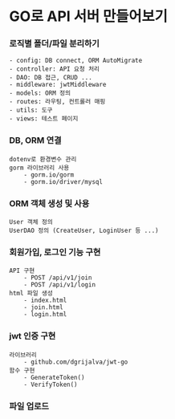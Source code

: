# GO로 API 서버 만들어보기

### 로직별 폴더/파일 분리하기
    - config: DB connect, ORM AutoMigrate
    - controller: API 요청 처리
    - DAO: DB 접근, CRUD ...
    - middleware: jwtMiddleware
    - models: ORM 정의
    - routes: 라우팅, 컨트롤러 매핑
    - utils: 도구
    - views: 테스트 페이지

### DB, ORM 연결
    dotenv로 환경변수 관리
    gorm 라이브러리 사용
        - gorm.io/gorm
        - gorm.io/driver/mysql

### ORM 객체 생성 및 사용
    User 객체 정의
    UserDAO 정의 (CreateUser, LoginUser 등 ...)

### 회원가입, 로그인 기능 구현
    API 구현
        - POST /api/v1/join
        - POST /api/v1/login
    html 파일 생성
        - index.html
        - join.html
        - login.html

### jwt 인증 구현
    라이브러리
        - github.com/dgrijalva/jwt-go
    함수 구현
        - GenerateToken()
        - VerifyToken()

### 파일 업로드

